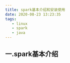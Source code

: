 ```yaml
---
title: spark基本介绍和安装使用
date: 2020-08-23 13:23:35
tags: 
   - linux
   - spark
   - java
---
```

## 一.spark基本介绍
